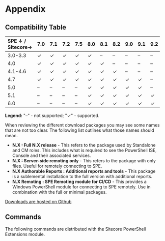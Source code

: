 # Appendix

## Compatibility Table

| SPE ↓ / Sitecore→ | **7.0** | **7.1** | **7.2** | **7.5** | **8.0** | **8.1** | **8.2** | **9.0** | **9.1** | **9.2** | **9.3**
| :--- | :--- | :--- | :--- | :--- | :--- | :--- | :--- | :--- | :--- | :--- | :--- |
| 3.0-3.3 | ✓ | ✓ | ✓ | ✓ | ✓ | – | – | – | – | – | – |
| 4.0 | ✓ | ✓ | ✓ | ✓ | ✓ | ✓ | – | – | – | – | – |
| 4.1-4.6 | ✓ | ✓ | ✓ | ✓ | ✓ | ✓ | ✓ | – | – | – | – |
| 4.7 | ✓ | ✓ | ✓ | ✓ | ✓ | ✓ | ✓ | ✓ | ✓ | – | – |
| 5.0 | – | – | – | – | ✓ | ✓ | ✓ | ✓ | ✓ | – | – |
| 5.1 | – | – | – | – | ✓ | ✓ | ✓ | ✓ | ✓ | ✓ | – |
| 6.0 | – | – | – | – | ✓ | ✓ | ✓ | ✓ | ✓ | ✓ | ✓ |

**Legend:** "–" - not supported; "✓" - supported.

When reviewing the different download packages you may see some names that are not too clear. The following list outlines what those names should mean.

* **N.X : Full N.X release** - This refers to the package used by Standalone and CM roles. This includes what is required to see the PowerShell ISE, Console and their associated services.
* **N.X : Server-side remoting only** - This refers to the package with only files. Useful for remotely connecting to SPE.
* **N.X Authorable Reports : Additional reports and tools** - This package is a sublemental installation to the full version with additional reports.
* **N.X Remoting : SPE Remoting module for CI/CD** - This provides a Windows PowerShell module for connecting to SPE remotely. Use in combination with the full or minimal packages.

[Downloads are hosted on Github](https://github.com/SitecorePowerShell/Console/releases/)

## Commands

The following commands are distributed with the Sitecore PowerShell Extensions module.

